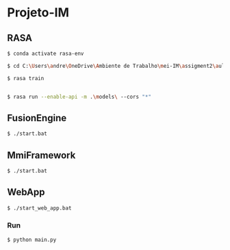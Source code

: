 # Projeto-IM

## RASA

```bash
$ conda activate rasa-env

$ cd C:\Users\andre\OneDrive\Ambiente de Trabalho\mei-IM\assigment2\aulas\DemoMMI\rasaDemo

$ rasa train


$ rasa run --enable-api -m .\models\ --cors "*"
```

## FusionEngine

```bash
$ ./start.bat
```

## MmiFramework

```bash
$ ./start.bat
```

## WebApp

```bash
$ ./start_web_app.bat
```

### Run

```bash
$ python main.py
```

